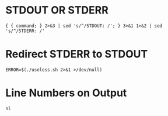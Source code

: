 # STDOUT OR STDERR
```
{ { command; } 2>&3 | sed 's/^/STDOUT: /'; } 3>&1 1>&2 | sed 's/^/STDERR: /'
```

# Redirect STDERR to STDOUT
```
ERROR=$(./useless.sh 2>&1 >/dev/null)
```

# Line Numbers on Output
``nl``
